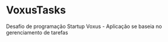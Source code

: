 # VoxusTasks
Desafio de programação Startup Voxus - Aplicação se baseia no gerenciamento de tarefas

